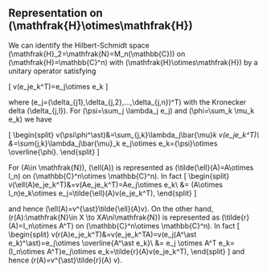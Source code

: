 ## Representation on \(\mathfrak{H}\otimes\mathfrak{H}\)

We can identify the Hilbert-Schmidt space \(\mathfrak{H}_2=\mathfrak{N}=M_n(\mathbb{C})\) on \(\mathfrak{H}=\mathbb{C}^n\) with \(\mathfrak{H}\otimes\mathfrak{H}\)
by a unitary operator satisfying

\[ v(e_je_k^T)=e_j\otimes e_k \]

where \(e_j=(\delta_{j1},\delta_{j,2},...,\delta_{j,n})^T\) with the Kronecker delta \(\delta_{j,l}\). 
For \(\psi=\sum_j \lambda_j e_j\) and \(\phi=\sum_k \mu_k e_k\)
we have

\[ \begin{split}
v(\psi\phi^\ast)&=\sum_{j,k}\lambda_j\bar{\mu}_k v(e_je_k^T)\\
&=\sum_{j,k}\lambda_j\bar{\mu}_k e_j\otimes e_k={\psi}\otimes \overline{\phi}.
\end{split} \]

For \(A\in \mathfrak{N}\), \(\ell(A)\) is represented as \(\tilde{\ell}(A)=A\otimes I_n\) on \(\mathbb{C}^n\otimes \mathbb{C}^n\).
In fact
 \[ \begin{split}
 v(\ell(A)e_je_k^T)&=v(Ae_je_k^T)=Ae_j\otimes e_k\\
 &= (A\otimes I_n)e_k\otimes  e_j=\tilde{\ell}(A)v(e_je_k^T),
 \end{split} \]
 
 and hence \(\ell(A)=v^{\ast}\tilde{\ell}(A)v\). 
On the other hand, \(r(A):\mathfrak{N}\in X \to XA\ni\mathfrak{N}\) is 
represented as \(\tilde{r}(A)=I_n\otimes A^T\) on \(\mathbb{C}^n\otimes \mathbb{C}^n\).
In fact
 \[
 \begin{split}
 v(r(A)e_je_k^T)&=v(e_je_k^TA)=v(e_j(A^\ast e_k)^\ast)=e_j\otimes \overline{A^\ast e_k}\\
 &= e_j \otimes A^T e_k= (I_n\otimes A^T)e_j\otimes  e_k=\tilde{r}(A)v(e_je_k^T),
 \end{split} 
 \]
 and hence \(r(A)=v^{\ast}\tilde{r}(A) v\). 


